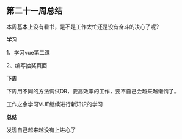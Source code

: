 ## 第二十一周总结

本周基本上没有看书，是不是工作太忙还是没有奋斗的决心了呢?



**学习**

1、学习vue第二课

2、编写抽奖页面



**下周**

下周用不同的方法调试DR，要高效率的工作，要不自己会越来越懒惰了。

工作之余学习VUE继续进行新知识的学习



**总结**

发现自己越来越没有上进心了

